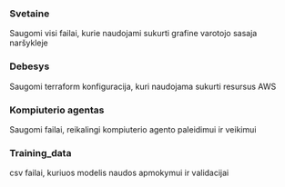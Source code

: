 ### Svetaine
Saugomi visi failai, kurie naudojami sukurti grafine varotojo sasaja naršykleje
### Debesys
Saugomi terraform konfiguracija, kuri naudojama sukurti resursus AWS
### Kompiuterio agentas
Saugomi failai, reikalingi kompiuterio agento paleidimui ir veikimui
### Training_data
csv failai, kuriuos modelis naudos apmokymui ir validacijai
